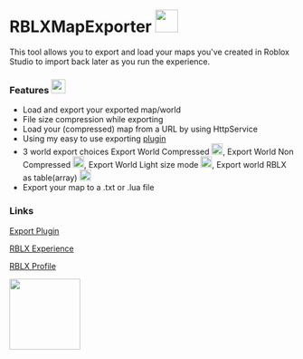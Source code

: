 # RBLXMapExporter <img src="https://tr.rbxcdn.com/4626cf3a45df7f19328cc82633b2ed01/420/420/Image/Png" width="40"/>
This tool allows you to export and load your maps you've created in Roblox Studio to import back later as you run the experience.
### Features <img src="https://tr.rbxcdn.com/bd29da66bf82d46d7b3014b6a6d571c4/420/420/Decal/Png" width="25"/>
- Load and export your exported map/world
- File size compression while exporting
- Load your (compressed) map from a URL by using HttpService
- Using my easy to use exporting [plugin](https://www.roblox.com/library/9091870781/Export-World-To-Map)
- 3 world export choices Export World Compressed <img src="https://tr.rbxcdn.com/257ce033ce69f25940067c4a5504ffe4/420/420/Decal/Png" width="20"/>, Export World Non Compressed <img src="https://tr.rbxcdn.com/4626cf3a45df7f19328cc82633b2ed01/420/420/Image/Png" width="20"/>, Export World Light size mode <img src="https://tr.rbxcdn.com/64d2a9973fee1bad0a9628286cfa132a/420/420/Decal/Png" width="20"/>, Export world RBLX as table(array) <img src="https://tr.rbxcdn.com/de79e40b97ed35f511712959bdd3af91/420/420/Decal/Png" width="20"/>
- Export your map to a .txt or .lua file

### Links

[Export Plugin](https://www.roblox.com/library/9091870781/Export-World-To-Map)

[RBLX Experience](https://www.roblox.com/games/9221587891/Map-Importer)

[RBLX Profile](https://www.roblox.com/users/108845791/profile)

<img src="https://tr.rbxcdn.com/bfa85959d32772c5157d6824adac9722/352/352/Avatar/Png" height="125">
